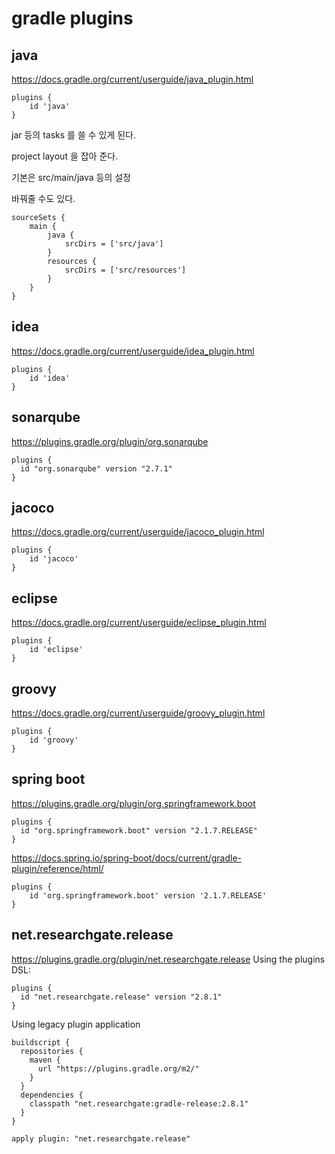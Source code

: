 # gradle plugins

## java
https://docs.gradle.org/current/userguide/java_plugin.html

```
plugins {
    id 'java'
}
```

jar 등의 tasks 를 쓸 수 있게 된다.

project layout 을 잡아 준다.

기본은 src/main/java 등의 설정

바꿔줄 수도 있다.
```
sourceSets {
    main {
        java {
            srcDirs = ['src/java']
        }
        resources {
            srcDirs = ['src/resources']
        }
    }
}
```

## idea
https://docs.gradle.org/current/userguide/idea_plugin.html

```
plugins {
    id 'idea'
}
```

## sonarqube
https://plugins.gradle.org/plugin/org.sonarqube

```
plugins {
  id "org.sonarqube" version "2.7.1"
}
```


## jacoco
https://docs.gradle.org/current/userguide/jacoco_plugin.html

```
plugins {
    id 'jacoco'
}
```

## eclipse
https://docs.gradle.org/current/userguide/eclipse_plugin.html
```
plugins {
    id 'eclipse'
}
```

## groovy
https://docs.gradle.org/current/userguide/groovy_plugin.html
```
plugins {
    id 'groovy'
}
```

## spring boot
https://plugins.gradle.org/plugin/org.springframework.boot
```
plugins {
  id "org.springframework.boot" version "2.1.7.RELEASE"
}
```

https://docs.spring.io/spring-boot/docs/current/gradle-plugin/reference/html/
```
plugins {
	id 'org.springframework.boot' version '2.1.7.RELEASE'
}
```

## net.researchgate.release
https://plugins.gradle.org/plugin/net.researchgate.release
Using the plugins DSL:
```
plugins {
  id "net.researchgate.release" version "2.8.1"
}
```

Using legacy plugin application
```
buildscript {
  repositories {
    maven {
      url "https://plugins.gradle.org/m2/"
    }
  }
  dependencies {
    classpath "net.researchgate:gradle-release:2.8.1"
  }
}

apply plugin: "net.researchgate.release"
```